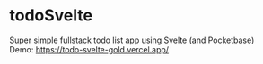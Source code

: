 # todoSvelte
Super simple fullstack todo list app using Svelte (and Pocketbase)
<br />
Demo: https://todo-svelte-gold.vercel.app/
